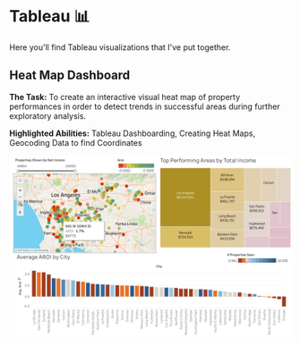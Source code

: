 # Tableau :bar_chart:

Here you'll find Tableau visualizations that I've put together. 

## Heat Map Dashboard
**The Task:** To create an interactive visual heat map of property performances in order to detect trends in successful areas during further exploratory analysis. 

**Highlighted Abilities:** Tableau Dashboarding, Creating Heat Maps, Geocoding Data to find Coordinates

![alt text](https://github.com/asilich123/Resume_Projects/blob/main/Tableau/Heat%20Map%20Dashboard.png?raw=true)